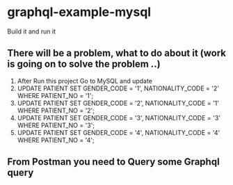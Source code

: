 # graphql-example-mysql
Build it and run it

## There will be a problem, what to do about it (work is going on to solve the problem ..)
1. After Run this project Go to MySQL and update
2. UPDATE PATIENT SET GENDER_CODE = '1', NATIONALITY_CODE = '2' WHERE PATIENT_NO = '1';
3. UPDATE PATIENT SET GENDER_CODE = '2', NATIONALITY_CODE = '1' WHERE PATIENT_NO = '2';
4. UPDATE PATIENT SET GENDER_CODE = '3', NATIONALITY_CODE = '3' WHERE PATIENT_NO = '3';
5. UPDATE PATIENT SET GENDER_CODE = '4', NATIONALITY_CODE = '4' WHERE PATIENT_NO = '4';

## From Postman you need to Query some Graphql query
###
